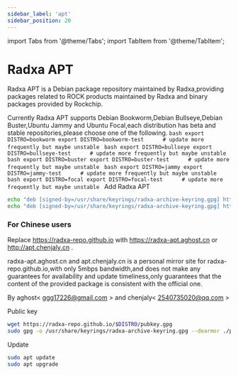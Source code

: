 ```yaml
---
sidebar_label: 'apt'
sidebar_position: 20
---
```

import Tabs from '@theme/Tabs';
import TabItem from '@theme/TabItem';

# Radxa APT

Radxa APT is a Debian package repository maintained by Radxa,providing packages related to ROCK products maintained by Radxa and binary packages provided by Rockchip.

Currently Radxa APT supports Debian Bookworm,Debian Bullseye,Debian Buster,Ubuntu Jammy and Ubuntu Focal,each distribution has beta and stable repositories,please choose one of the following.
<Tabs>
  <TabItem value="bookworm" label="bookworm" default>
    ```bash
    export DISTRO=bookworm
    export DISTRO=bookworm-test      # update more frequently but maybe unstable
    ```
  </TabItem>
  <TabItem value="bullseye" label="bullseye">
    ```bash
    export DISTRO=bullseye
    export DISTRO=bullseye-test      # update more frequently but maybe unstable
    ```
  </TabItem>
  <TabItem value="buster" label="buster">
    ```bash
    export DISTRO=buster
    export DISTRO=buster-test      # update more frequently but maybe unstable
    ```
  </TabItem>
  <TabItem value="jammy" label="jammy">
    ```bash
    export DISTRO=jammy
    export DISTRO=jammy-test      # update more frequently but maybe unstable
    ```
  </TabItem>
  <TabItem value="focal" label="focal">
    ```bash
    export DISTRO=focal
    export DISTRO=focal-test      # update more frequently but maybe unstable
    ```
  </TabItem>
</Tabs>
Add Radxa APT

```bash
echo "deb [signed-by=/usr/share/keyrings/radxa-archive-keyring.gpg] https://radxa-repo.github.io/$DISTRO/ $DISTRO main" | sudo tee -a /etc/apt/sources.list.d/radxa.list
echo "deb [signed-by=/usr/share/keyrings/radxa-archive-keyring.gpg] https://radxa-repo.github.io/$DISTRO/ rockchip-$DISTRO main" | sudo tee -a /etc/apt/sources.list.d/radxa-rockchip.list
```

### For Chinese users

Replace https://radxa-repo.github.io with https://radxa-apt.aghost.cn or http://apt.chenjaly.cn .

radxa-apt.aghost.cn and apt.chenjaly.cn is a personal mirror site for radxa-repo.github.io,with only 5mbps bandwidth,and does not make any guarantees for availability and update timeliness,only guarantees that the content of the provided package is consistent with the official one.

By aghost< ggg17226@gmail.com > and chenjaly< 2540735020@qq.com >

Public key

```bash
wget https://radxa-repo.github.io/$DISTRO/pubkey.gpg
sudo gpg -o /usr/share/keyrings/radxa-archive-keyring.gpg --dearmor ./pubkey.gpg
```

Update

```bash
sudo apt update
sudo apt upgrade
```
